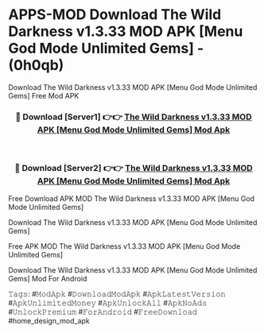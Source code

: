 # APPS-MOD Download The Wild Darkness v1.3.33 MOD APK [Menu God Mode Unlimited Gems] - (0h0qb)
Download The Wild Darkness v1.3.33 MOD APK [Menu God Mode Unlimited Gems] Free Mod APK

<div align="center">
<h3>🔴 Download [Server1] 👉👉 <a href="https://apk-comot.site?title=The_Wild_Darkness_v1.3.33_MOD_APK_[Menu_God_Mode_Unlimited_Gems]">The Wild Darkness v1.3.33 MOD APK [Menu God Mode Unlimited Gems] Mod Apk</a></h3><br>

<h3>🔴 Download [Server2] 👉👉 <a href="https://apk-comot.site?title=The_Wild_Darkness_v1.3.33_MOD_APK_[Menu_God_Mode_Unlimited_Gems]">The Wild Darkness v1.3.33 MOD APK [Menu God Mode Unlimited Gems] Mod Apk</a></h3>
</div>


Free Download APK MOD The Wild Darkness v1.3.33 MOD APK [Menu God Mode Unlimited Gems]

Download The Wild Darkness v1.3.33 MOD APK [Menu God Mode Unlimited Gems] 

Free APK MOD The Wild Darkness v1.3.33 MOD APK [Menu God Mode Unlimited Gems] 

Download The Wild Darkness v1.3.33 MOD APK [Menu God Mode Unlimited Gems] Mod For Android

𝚃𝚊𝚐𝚜: #𝙼𝚘𝚍𝙰𝚙𝚔 #𝙳𝚘𝚠𝚗𝚕𝚘𝚊𝚍𝙼𝚘𝚍𝙰𝚙𝚔 #𝙰𝚙𝚔𝙻𝚊𝚝𝚎𝚜𝚝𝚅𝚎𝚛𝚜𝚒𝚘𝚗 #𝙰𝚙𝚔𝚄𝚗𝚕𝚒𝚖𝚒𝚝𝚎𝚍𝙼𝚘𝚗𝚎𝚢 #𝙰𝚙𝚔𝚄𝚗𝚕𝚘𝚌𝚔𝙰𝚕𝚕 #𝙰𝚙𝚔𝙽𝚘𝙰𝚍𝚜 #𝚄𝚗𝚕𝚘𝚌𝚔𝙿𝚛𝚎𝚖𝚒𝚞𝚖 #𝙵𝚘𝚛𝙰𝚗𝚍𝚛𝚘𝚒𝚍 #𝙵𝚛𝚎𝚎𝙳𝚘𝚠𝚗𝚕𝚘𝚊𝚍 #home_design_mod_apk